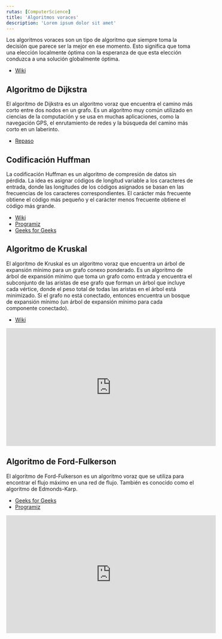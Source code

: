 ```yaml
---
rutas: [ComputerScience]
title: 'Algoritmos voraces'
description: 'Lorem ipsum dolor sit amet'
---
```


Los algoritmos voraces son un tipo de algoritmo que siempre toma la decisión que parece ser la mejor en ese momento. Esto significa que toma una elección localmente óptima con la esperanza de que esta elección conduzca a una solución globalmente óptima.

* [Wiki](https://es.wikipedia.org/wiki/Algoritmo_voraz)

## Algoritmo de Dijkstra
El algoritmo de Dijkstra es un algoritmo voraz que encuentra el camino más corto entre dos nodos en un grafo. Es un algoritmo muy común utilizado en ciencias de la computación y se usa en muchas aplicaciones, como la navegación GPS, el enrutamiento de redes y la búsqueda del camino más corto en un laberinto.

* [Repaso](/blog/ComputerScience/algoritmos/algoritmos-grafos#algoritmo-de-dijkstra)

## Codificación Huffman
La codificación Huffman es un algoritmo de compresión de datos sin pérdida. La idea es asignar códigos de longitud variable a los caracteres de entrada, donde las longitudes de los códigos asignados se basan en las frecuencias de los caracteres correspondientes. El carácter más frecuente obtiene el código más pequeño y el carácter menos frecuente obtiene el código más grande.

* [Wiki](https://es.wikipedia.org/wiki/Codificación_Huffman)
* [Programiz](/recursos/huffman-coding-programiz)
* [Geeks for Geeks](/recursos/huffman-coding-gfg)

## Algoritmo de Kruskal

El algoritmo de Kruskal es un algoritmo voraz que encuentra un árbol de expansión mínimo para un grafo conexo ponderado. Es un algoritmo de árbol de expansión mínimo que toma un grafo como entrada y encuentra el subconjunto de las aristas de ese grafo que forman un árbol que incluye cada vértice, donde el peso total de todas las aristas en el árbol está minimizado. Si el grafo no está conectado, entonces encuentra un bosque de expansión mínimo (un árbol de expansión mínimo para cada componente conectado).

* [Wiki](https://es.wikipedia.org/wiki/Algoritmo_de_Kruskal)

<iframe width="560" height="315" src="https://www.youtube.com/embed/OZKuWP1KxdY?si=pIbdjMala9lcBy1g" title="YouTube video player" frameborder="0" allow="accelerometer; autoplay; clipboard-write; encrypted-media; gyroscope; picture-in-picture; web-share" referrerpolicy="strict-origin-when-cross-origin" allowfullscreen></iframe>

## Algoritmo de Ford-Fulkerson

El algoritmo de Ford-Fulkerson es un algoritmo voraz que se utiliza para encontrar el flujo máximo en una red de flujo. También es conocido como el algoritmo de Edmonds-Karp.

* [Geeks for Geeks](/recursos/ford-fulkerson-gfg)
* [Programiz](/recursos/ford-fulkerson-programiz)

<iframe width="560" height="315" src="https://www.youtube.com/embed/Tl90tNtKvxs?si=gg5BSCV8SjKnl2iM&cc_lang_pref=es" title="YouTube video player" frameborder="0" allow="accelerometer; autoplay; clipboard-write; encrypted-media; gyroscope; picture-in-picture; web-share" referrerpolicy="strict-origin-when-cross-origin" allowfullscreen></iframe>

